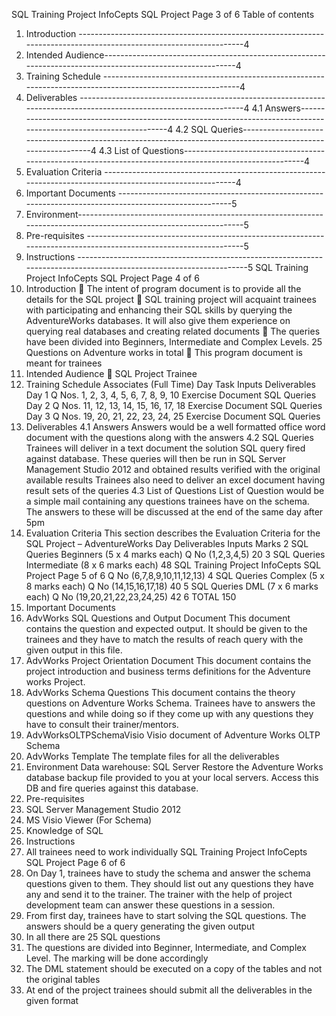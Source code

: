 
SQL Training Project
InfoCepts SQL Project Page 3 of 6
Table of contents
1. Introduction -------------------------------------------------------------------------------------------------------------------4
2. Intended Audience-----------------------------------------------------------------------------------------------------------4
3. Training Schedule ------------------------------------------------------------------------------------------------------------4
4. Deliverables -------------------------------------------------------------------------------------------------------------------4
4.1 Answers-------------------------------------------------------------------------------------------------------------------4
4.2 SQL Queries--------------------------------------------------------------------------------------------------------------4
4.3 List of Questions--------------------------------------------------------------------------------------------------------4
5. Evaluation Criteria -----------------------------------------------------------------------------------------------------------4
6. Important Documents ------------------------------------------------------------------------------------------------------5
7. Environment-------------------------------------------------------------------------------------------------------------------5
8. Pre-requisites -----------------------------------------------------------------------------------------------------------------5
9. Instructions --------------------------------------------------------------------------------------------------------------------5
SQL Training Project
InfoCepts SQL Project Page 4 of 6
1. Introduction
 The intent of program document is to provide all the details for the SQL project
 SQL training project will acquaint trainees with participating and enhancing their SQL skills by querying 
the AdventureWorks databases. It will also give them experience on querying real databases and 
creating related documents
 The queries have been divided into Beginners, Intermediate and Complex Levels. 25 Questions on 
Adventure works in total
 This program document is meant for trainees
2. Intended Audience
 SQL Project Trainee
3. Training Schedule
Associates (Full Time)
Day Task Inputs Deliverables
Day 1 Q Nos. 1, 2, 3, 4, 5, 6, 7, 8, 9, 10 Exercise Document SQL Queries
Day 2 Q Nos. 11, 12, 13, 14, 15, 16, 17, 18 Exercise Document SQL Queries
Day 3 Q Nos. 19, 20, 21, 22, 23, 24, 25 Exercise Document SQL Queries
4. Deliverables
4.1 Answers
Answers would be a well formatted office word document with the questions along with the answers
4.2 SQL Queries
Trainees will deliver in a text document the solution SQL query fired against database. These queries will 
then be run in SQL Server Management Studio 2012 and obtained results verified with the original 
available results
Trainees also need to deliver an excel document having result sets of the queries
4.3 List of Questions
List of Question would be a simple mail containing any questions trainees have on the schema. The 
answers to these will be discussed at the end of the same day after 5pm
5. Evaluation Criteria
This section describes the Evaluation Criteria for the SQL Project – AdventureWorks
Day Deliverables Inputs Marks
2 SQL Queries Beginners (5 x 4 marks each)
Q No (1,2,3,4,5)
20
3 SQL Queries Intermediate (8 x 6 marks each) 48
SQL Training Project
InfoCepts SQL Project Page 5 of 6
Q No (6,7,8,9,10,11,12,13)
4 SQL Queries Complex (5 x 8 marks each)
Q No (14,15,16,17,18)
40
5 SQL Queries DML (7 x 6 marks each)
Q No (19,20,21,22,23,24,25)
42
6 TOTAL 150
6. Important Documents
1. AdvWorks SQL Questions and Output Document
This document contains the question and expected output. It should be given to the trainees and they 
have to match the results of reach query with the given output in this file.
2. AdvWorks Project Orientation Document
This document contains the project introduction and business terms definitions for the Adventure works 
Project.
3. AdvWorks Schema Questions
This document contains the theory questions on Adventure Works Schema. Trainees have to answers 
the questions and while doing so if they come up with any questions they have to consult their 
trainer/mentors.
4. AdvWorksOLTPSchemaVisio
Visio document of Adventure Works OLTP Schema
5. AdvWorks Template
The template files for all the deliverables
7. Environment
Data warehouse: SQL Server 
Restore the Adventure Works database backup file provided to you at your local servers. Access this DB 
and fire queries against this database.
8. Pre-requisites
1. SQL Server Management Studio 2012
2. MS Visio Viewer (For Schema)
3. Knowledge of SQL
9. Instructions
1. All trainees need to work individually
SQL Training Project
InfoCepts SQL Project Page 6 of 6
2. On Day 1, trainees have to study the schema and answer the schema questions given to them. They 
should list out any questions they have any and send it to the trainer. The trainer with the help of project 
development team can answer these questions in a session.
3. From first day, trainees have to start solving the SQL questions. The answers should be a query 
generating the given output
4. In all there are 25 SQL questions
5. The questions are divided into Beginner, Intermediate, and Complex Level. The marking will be done 
accordingly
6. The DML statement should be executed on a copy of the tables and not the original tables
7. At end of the project trainees should submit all the deliverables in the given format
